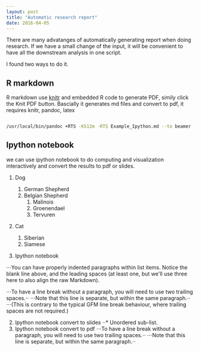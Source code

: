```yaml
---
layout: post
title: "Automatic research report"
date: 2016-04-05
---
```



There are many advatanges of automatically generating report when doing research. 
If we have a small change of the input, it will be convenient to have all the downstream analysis in one script.

I found two ways to do it.

## R markdown 
R markdown use [knitr](http://yihui.name/knitr/) and embedded R code to generate PDF, simily click the Knit PDF button. 
Bascially it generates md files and convert to pdf, it requires knitr, pandoc, latex

``` bash

/usr/local/bin/pandoc +RTS -K512m -RTS Example_Ipython.md --to beamer --from markdown+autolink_bare_uris+ascii_identifiers+tex_math_single_backslash-implicit_figures --output wgs.call.compare.20160112.revised.pdf --highlight-style tango --latex-engine /Library/TeX/texbin/pdflatex

```
## Ipython notebook

we can use ipython notebook to do computing and visualization interactively and convert the results to pdf or slides.

1. Dog
    1. German Shepherd
    2. Belgian Shepherd
        1. Malinois
        2. Groenendael
        3. Tervuren
2. Cat
    1. Siberian
    2. Siamese


1. Ipython notebook

⋅⋅⋅You can have properly indented paragraphs within list items. Notice the blank line above, and the leading spaces (at least one, but we'll use three here to also align the raw Markdown).

⋅⋅⋅To have a line break without a paragraph, you will need to use two trailing spaces.⋅⋅
⋅⋅⋅Note that this line is separate, but within the same paragraph.⋅⋅
⋅⋅⋅(This is contrary to the typical GFM line break behaviour, where trailing spaces are not required.)

2. Ipython notebook convert to slides
⋅⋅* Unordered sub-list.
3. Ipython notebook convert to pdf
⋅⋅⋅To have a line break without a paragraph, you will need to use two trailing spaces.⋅⋅
⋅⋅⋅Note that this line is separate, but within the same paragraph.⋅⋅

